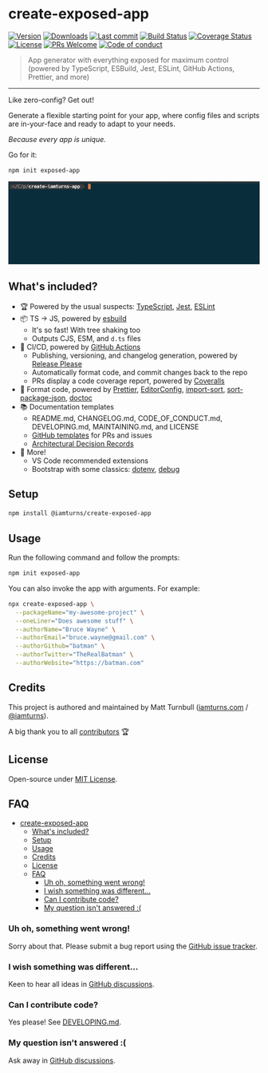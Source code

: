 # create-exposed-app

[![Version](https://img.shields.io/npm/v/create-exposed-app.svg?style=flat-square)](https://www.npmjs.com/package/create-exposed-app?activeTab=versions) [![Downloads](https://img.shields.io/npm/dt/create-exposed-app.svg?style=flat-square)](https://www.npmjs.com/package/create-exposed-app) [![Last commit](https://img.shields.io/github/last-commit/iamturns/create-exposed-app.svg?style=flat-square)](https://github.com/iamturns/create-exposed-app/graphs/commit-activity) [![Build Status](https://img.shields.io/endpoint.svg?url=https%3A%2F%2Factions-badge.atrox.dev%2Fiamturns%2create-exposed-app%2Fbadge%3Fref%3Dmaster&style=flat&label=build&logo=false)](https://actions-badge.atrox.dev/iamturns/create-exposed-app/goto?ref=master) [![Coverage Status](https://coveralls.io/repos/github/iamturns/create-exposed-app/badge.svg?branch=master)](https://coveralls.io/github/iamturns/create-exposed-app?branch=master) [![License](https://img.shields.io/github/license/iamturns/create-exposed-app.svg?style=flat-square)](https://github.com/iamturns/create-exposed-app/blob/master/LICENSE) [![PRs Welcome](https://img.shields.io/badge/PRs-welcome-brightgreen.svg?style=flat-square)](https://github.com/iamturns/create-exposed-app#can-i-contribute-code) [![Code of conduct](https://img.shields.io/badge/code%20of-conduct-ff69b4.svg?style=flat-square)](https://github.com/iamturns/create-exposed-app/blob/master/CODE_OF_CONDUCT.md)

> App generator with everything exposed for maximum control (powered by TypeScript, ESBuild, Jest, ESLint, GitHub Actions, Prettier, and more)

---

Like zero-config? Get out!

Generate a flexible starting point for your app, where config files and scripts are in-your-face and ready to adapt to your needs.

_Because every app is unique._

Go for it:

```bash
npm init exposed-app
```

![command demo](docs/assets/demo-command.gif)

## What's included?

- 🏆 Powered by the usual suspects: [TypeScript](https://www.npmjs.com/package/debug), [Jest](https://jestjs.io), [ESLint](https://eslint.org)
- 📦 TS → JS, powered by [esbuild](https://github.com/evanw/esbuild)
  - It's so fast! With tree shaking too
  - Outputs CJS, ESM, and `d.ts` files
- 🚀 CI/CD, powered by [GitHub Actions](https://github.com/features/actions)
  - Publishing, versioning, and changelog generation, powered by [Release Please](https://github.com/googleapis/release-please)
  - Automatically format code, and commit changes back to the repo
  - PRs display a code coverage report, powered by [Coveralls](https://coveralls.io)
- 🎀 Format code, powered by [Prettier](http://prettier.io), [EditorConfig](https://editorconfig.org), [import-sort](https://github.com/renke/import-sort), [sort-package-json](https://github.com/keithamus/sort-package-json), [doctoc](https://github.com/thlorenz/doctoc)
- 📚 Documentation templates
  - README.md, CHANGELOG.md, CODE_OF_CONDUCT.md, DEVELOPING.md, MAINTAINING.md, and LICENSE
  - [GitHub templates](https://help.github.com/articles/about-issue-and-pull-request-templates/) for PRs and issues
  - [Architectural Decision Records](https://adr.github.io/)
- 🎉 More!
  - VS Code recommended extensions
  - Bootstrap with some classics: [dotenv](https://www.npmjs.com/package/dotenv), [debug](https://www.npmjs.com/package/debug)

## Setup

```bash
npm install @iamturns/create-exposed-app
```

## Usage

Run the following command and follow the prompts:

```bash
npm init exposed-app
```

You can also invoke the app with arguments. For example:

```bash
npx create-exposed-app \
  --packageName="my-awesome-project" \
  --oneLiner="Does awesome stuff" \
  --authorName="Bruce Wayne" \
  --authorEmail="bruce.wayne@gmail.com" \
  --authorGithub="batman" \
  --authorTwitter="TheRealBatman" \
  --authorWebsite="https://batman.com"
```

## Credits

This project is authored and maintained by Matt Turnbull ([iamturns.com](https://iamturns.com) / [@iamturns](https://twitter.com/iamturns)).

A big thank you to all [contributors](https://github.com/iamturns/create-exposed-app/graphs/contributors) 🏆

## License

Open-source under [MIT License](https://github.com/iamturns/create-exposed-app/blob/master/LICENSE).

## FAQ

<!-- START doctoc generated TOC please keep comment here to allow auto update -->
<!-- DON'T EDIT THIS SECTION, INSTEAD RE-RUN doctoc TO UPDATE -->

- [create-exposed-app](#create-exposed-app)
  - [What's included?](#whats-included)
  - [Setup](#setup)
  - [Usage](#usage)
  - [Credits](#credits)
  - [License](#license)
  - [FAQ](#faq)
    - [Uh oh, something went wrong!](#uh-oh-something-went-wrong)
    - [I wish something was different…](#i-wish-something-was-different)
    - [Can I contribute code?](#can-i-contribute-code)
    - [My question isn't answered :(](#my-question-isnt-answered-)

<!-- END doctoc generated TOC please keep comment here to allow auto update -->

### Uh oh, something went wrong!

Sorry about that. Please submit a bug report using the [GitHub issue tracker](https://github.com/iamturns/create-exposed-app/issues).

### I wish something was different…

Keen to hear all ideas in [GitHub discussions](https://github.com/iamturns/create-exposed-app/discussions).

### Can I contribute code?

Yes please! See [DEVELOPING.md](./DEVELOPING.md).

### My question isn't answered :(

Ask away in [GitHub discussions](https://github.com/iamturns/create-exposed-app/discussions).
